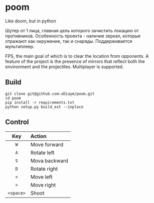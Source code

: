 # poom

Like doom, but in python

Шутер от 1 лица, главная цель которого зачистить локацию от противников.
Особенность проекта - наличие зеркал, которые отражают как окружение, так и снаряды.
Поддерживается мультиплеер.

FPS, the main goal of which is to clear the location from opponents.
A feature of the project is the presence of mirrors that reflect both the environment and the projectiles.
Multiplayer is supported.

## Build

```console
git clone git@github.com:xDiaym/poom.git
cd poom
pip install -r requirements.txt
python setup.py build_ext --inplace
```

## Control
|    Key    | Action        |
|:---------:|:--------------|
| `W`       | Move forward  |
| `A`       | Rotate left   |
| `S`       | Mova backward |
| `D`       | Rotate right  |
| `<`       | Move left     |
| `>`       | Move right    |
| `<space>` | Shoot         |
